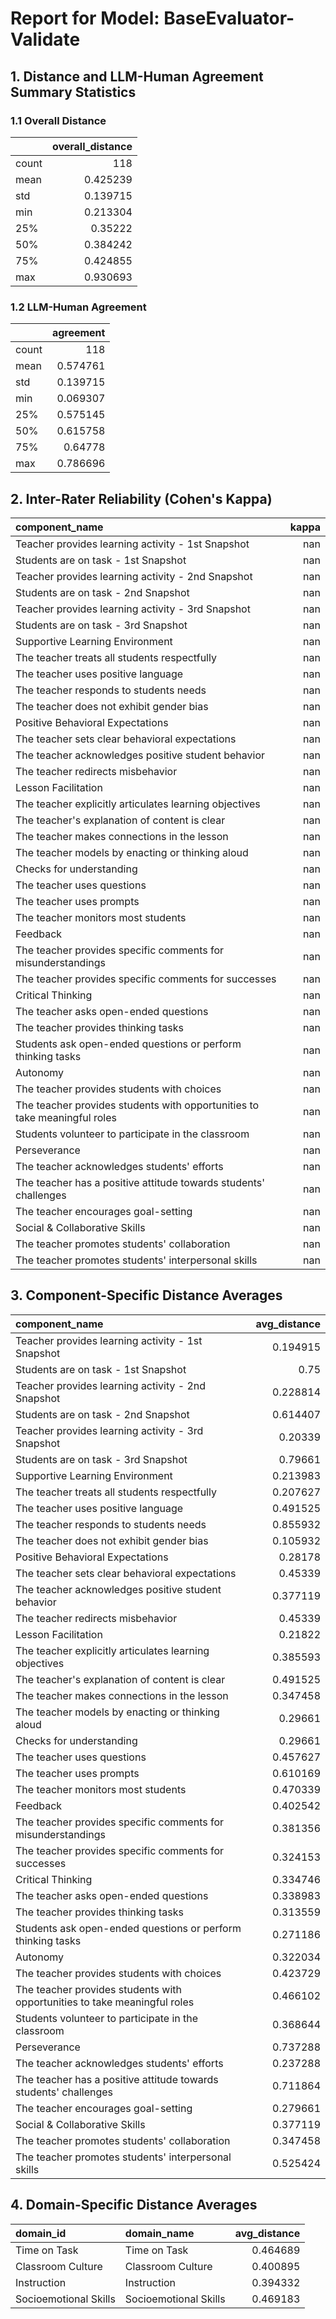 # Report for Model: **BaseEvaluator-Validate**

## 1. Distance and LLM-Human Agreement Summary Statistics

### 1.1 Overall Distance

|       |   overall_distance |
|:------|-------------------:|
| count |         118        |
| mean  |           0.425239 |
| std   |           0.139715 |
| min   |           0.213304 |
| 25%   |           0.35222  |
| 50%   |           0.384242 |
| 75%   |           0.424855 |
| max   |           0.930693 |

### 1.2 LLM-Human Agreement

|       |   agreement |
|:------|------------:|
| count |  118        |
| mean  |    0.574761 |
| std   |    0.139715 |
| min   |    0.069307 |
| 25%   |    0.575145 |
| 50%   |    0.615758 |
| 75%   |    0.64778  |
| max   |    0.786696 |

## 2. Inter-Rater Reliability (Cohen's Kappa)

| component_name                                                            |   kappa |
|:--------------------------------------------------------------------------|--------:|
| Teacher provides learning activity - 1st Snapshot                         |     nan |
| Students are on task - 1st Snapshot                                       |     nan |
| Teacher provides learning activity - 2nd Snapshot                         |     nan |
| Students are on task - 2nd Snapshot                                       |     nan |
| Teacher provides learning activity - 3rd Snapshot                         |     nan |
| Students are on task - 3rd Snapshot                                       |     nan |
| Supportive Learning Environment                                           |     nan |
| The teacher treats all students respectfully                              |     nan |
| The teacher uses positive language                                        |     nan |
| The teacher responds to students needs                                    |     nan |
| The teacher does not exhibit gender bias                                  |     nan |
| Positive Behavioral Expectations                                          |     nan |
| The teacher sets clear behavioral expectations                            |     nan |
| The teacher acknowledges positive student behavior                        |     nan |
| The teacher redirects misbehavior                                         |     nan |
| Lesson Facilitation                                                       |     nan |
| The teacher explicitly articulates learning objectives                    |     nan |
| The teacher's explanation of content is clear                             |     nan |
| The teacher makes connections in the lesson                               |     nan |
| The teacher models by enacting or thinking aloud                          |     nan |
| Checks for understanding                                                  |     nan |
| The teacher uses questions                                                |     nan |
| The teacher uses prompts                                                  |     nan |
| The teacher monitors most students                                        |     nan |
| Feedback                                                                  |     nan |
| The teacher provides specific comments for misunderstandings              |     nan |
| The teacher provides specific comments for successes                      |     nan |
| Critical Thinking                                                         |     nan |
| The teacher asks open-ended questions                                     |     nan |
| The teacher provides thinking tasks                                       |     nan |
| Students ask open-ended questions or perform thinking tasks               |     nan |
| Autonomy                                                                  |     nan |
| The teacher provides students with choices                                |     nan |
| The teacher provides students with opportunities to take meaningful roles |     nan |
| Students volunteer to participate in the classroom                        |     nan |
| Perseverance                                                              |     nan |
| The teacher acknowledges students' efforts                                |     nan |
| The teacher has a positive attitude towards students' challenges          |     nan |
| The teacher encourages goal-setting                                       |     nan |
| Social & Collaborative Skills                                             |     nan |
| The teacher promotes students' collaboration                              |     nan |
| The teacher promotes students' interpersonal skills                       |     nan |

## 3. Component-Specific Distance Averages

| component_name                                                            |   avg_distance |
|:--------------------------------------------------------------------------|---------------:|
| Teacher provides learning activity - 1st Snapshot                         |       0.194915 |
| Students are on task - 1st Snapshot                                       |       0.75     |
| Teacher provides learning activity - 2nd Snapshot                         |       0.228814 |
| Students are on task - 2nd Snapshot                                       |       0.614407 |
| Teacher provides learning activity - 3rd Snapshot                         |       0.20339  |
| Students are on task - 3rd Snapshot                                       |       0.79661  |
| Supportive Learning Environment                                           |       0.213983 |
| The teacher treats all students respectfully                              |       0.207627 |
| The teacher uses positive language                                        |       0.491525 |
| The teacher responds to students needs                                    |       0.855932 |
| The teacher does not exhibit gender bias                                  |       0.105932 |
| Positive Behavioral Expectations                                          |       0.28178  |
| The teacher sets clear behavioral expectations                            |       0.45339  |
| The teacher acknowledges positive student behavior                        |       0.377119 |
| The teacher redirects misbehavior                                         |       0.45339  |
| Lesson Facilitation                                                       |       0.21822  |
| The teacher explicitly articulates learning objectives                    |       0.385593 |
| The teacher's explanation of content is clear                             |       0.491525 |
| The teacher makes connections in the lesson                               |       0.347458 |
| The teacher models by enacting or thinking aloud                          |       0.29661  |
| Checks for understanding                                                  |       0.29661  |
| The teacher uses questions                                                |       0.457627 |
| The teacher uses prompts                                                  |       0.610169 |
| The teacher monitors most students                                        |       0.470339 |
| Feedback                                                                  |       0.402542 |
| The teacher provides specific comments for misunderstandings              |       0.381356 |
| The teacher provides specific comments for successes                      |       0.324153 |
| Critical Thinking                                                         |       0.334746 |
| The teacher asks open-ended questions                                     |       0.338983 |
| The teacher provides thinking tasks                                       |       0.313559 |
| Students ask open-ended questions or perform thinking tasks               |       0.271186 |
| Autonomy                                                                  |       0.322034 |
| The teacher provides students with choices                                |       0.423729 |
| The teacher provides students with opportunities to take meaningful roles |       0.466102 |
| Students volunteer to participate in the classroom                        |       0.368644 |
| Perseverance                                                              |       0.737288 |
| The teacher acknowledges students' efforts                                |       0.237288 |
| The teacher has a positive attitude towards students' challenges          |       0.711864 |
| The teacher encourages goal-setting                                       |       0.279661 |
| Social & Collaborative Skills                                             |       0.377119 |
| The teacher promotes students' collaboration                              |       0.347458 |
| The teacher promotes students' interpersonal skills                       |       0.525424 |

## 4. Domain-Specific Distance Averages

| domain_id             | domain_name           |   avg_distance |
|:----------------------|:----------------------|---------------:|
| Time on Task          | Time on Task          |       0.464689 |
| Classroom Culture     | Classroom Culture     |       0.400895 |
| Instruction           | Instruction           |       0.394332 |
| Socioemotional Skills | Socioemotional Skills |       0.469183 |
